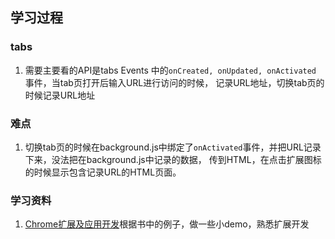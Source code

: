## 学习过程
### tabs
1. 需要主要看的API是tabs Events 中的`onCreated, onUpdated, onActivated` 事件，当tab页打开后输入URL进行访问的时候，
记录URL地址，切换tab页的时候记录URL地址
### 难点
1. 切换tab页的时候在background.js中绑定了`onActivated`事件，并把URL记录下来，没法把在background.js中记录的数据，
传到HTML，在点击扩展图标的时候显示包含记录URL的HTML页面。
### 学习资料
1. [Chrome扩展及应用开发](http://www.ituring.com.cn/minibook/950)根据书中的例子，做一些小demo，熟悉扩展开发